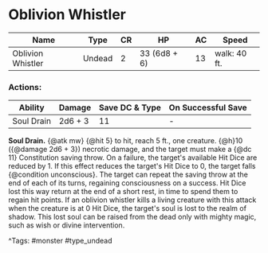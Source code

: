 # Oblivion Whistler

| Name | Type | CR | HP | AC | Speed |
|------|------|----|----|----|-------|
| Oblivion Whistler | Undead | 2 | 33 (6d8 + 6) | 13 | walk: 40 ft. |

### Actions:

| Ability | Damage | Save DC & Type | On Successful Save |
|---------|--------|----------------|--------------------|
| Soul Drain | 2d6 + 3 | 11 | - |


**Soul Drain.** {@atk mw} {@hit 5} to hit, reach 5 ft., one creature. {@h}10 ({@damage 2d6 + 3}) necrotic damage, and the target must make a {@dc 11} Constitution saving throw. On a failure, the target's available Hit Dice are reduced by 1. If this effect reduces the target's Hit Dice to 0, the target falls {@condition unconscious}. The target can repeat the saving throw at the end of each of its turns, regaining consciousness on a success. Hit Dice lost this way return at the end of a short rest, in time to spend them to regain hit points. If an oblivion whistler kills a living creature with this attack when the creature is at 0 Hit Dice, the target's soul is lost to the realm of shadow. This lost soul can be raised from the dead only with mighty magic, such as wish or divine intervention.

^Tags: #monster #type_undead